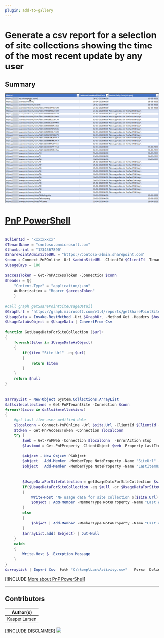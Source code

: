 ```yaml
---
plugin: add-to-gallery
---
```


# Generate a csv report for a selection of site collections showing the time of the most recent update by any user

## Summary


![Example Screenshot](assets/example.png)


# [PnP PowerShell](#tab/pnpps)

```powershell

$ClientId = "xxxxxxxxx"
$TenantName = "contoso.onmicrosoft.com"
$thumbprint = "1234567890"
$SharePointAdminSiteURL = "https://contoso-admin.sharepoint.com"
$conn = Connect-PnPOnline -Url $adminSiteURL -ClientId $ClientId -Tenant $TenantName -Thumbprint $thumbprint -ReturnConnection
$UsageDays = 180

$accessToken = Get-PnPAccessToken -Connection $conn
$header = @{
    "Content-Type" = "application/json"
    Authorization = "Bearer $accessToken"
    }

#call graph getSharePointSiteUsageDetail
$GraphUrl = "https://graph.microsoft.com/v1.0/reports/getSharePointSiteUsageDetail(period='D$($UsageDays)')"
$UsageData = Invoke-RestMethod -Uri $GraphUrl -Method Get -Headers $header
$UsageDataAsObject = $UsageData | ConvertFrom-Csv

function GetUsageDatoForSiteCollection ($url)
{
    foreach($item in $UsageDataAsObject)
    {
        if($item."Site Url" -eq $url)
        {
            return $item
        }
    }
    return $null
}


$arrayList = New-Object System.Collections.ArrayList
$allsitecollections = Get-PnPTenantSite -Connection $conn
foreach($site in $allsitecollections)
{
    #get last item user modified date
    $localconn = Connect-PnPOnline -Url $site.Url -ClientId $ClientId -Tenant $TenantName -Thumbprint $thumbprint -ReturnConnection
    $token = Get-PnPAccessToken -Connection $localconn
    try {
        $web = Get-PnPWeb -Connection $localconn  -ErrorAction Stop
        $lastmod = Get-PnPProperty -ClientObject $web -Property LastItemUserModifiedDate -Connection $localconn   
        
        $object = New-Object PSObject
        $object | Add-Member -MemberType NoteProperty -Name "SiteUrl" -Value $site.Url
        $object | Add-Member -MemberType NoteProperty -Name "LastItemUserModifiedDate" -Value $lastmod.Date
        
        
        $UsageDataForSiteCollection = getUsageDatoForSiteCollection $site.Url
        If($UsageDataForSiteCollection -eq $null -or $UsageDataForSiteCollection.'Last Activity Date' -eq "")
        {
            Write-Host "No usage data for site collection $($site.Url) for the last $UsageDays days"
            $object | Add-Member -MemberType NoteProperty -Name "Last Activity Date (Graph)" -Value "No usage data for the last $UsageDays days" 
        }
        else 
        {
            $object | Add-Member -MemberType NoteProperty -Name "Last Activity Date (Graph)" -Value $UsageDataForSiteCollection.'Last Activity Date'
        }
        $arrayList.add( $object) | Out-Null
    }
    catch 
    {
        Write-Host $_.Exception.Message
    }
}
$arrayList | Export-Csv -Path "C:\temp\LastActivity.csv"  -Force -Delimiter "|" -Encoding utf8


```
[!INCLUDE [More about PnP PowerShell](../../docfx/includes/MORE-PNPPS.md)]
***


## Contributors

| Author(s) |
|-----------|
| Kasper Larsen |

[!INCLUDE [DISCLAIMER](../../docfx/includes/DISCLAIMER.md)]
<img src="https://m365-visitor-stats.azurewebsites.net/script-samples/scripts/spo-most-recent-update-report" aria-hidden="true" />
